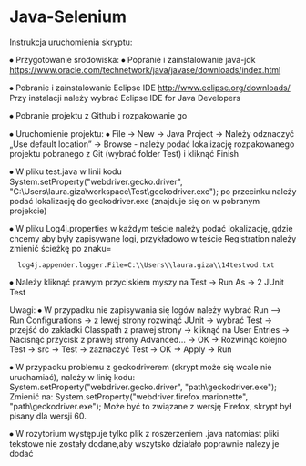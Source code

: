 # Java-Selenium
Instrukcja uruchomienia skryptu:

⦁	Przygotowanie środowiska:
⦁	Popranie i zainstalowanie java-jdk
https://www.oracle.com/technetwork/java/javase/downloads/index.html

⦁	Pobranie i zainstalowanie Eclipse IDE 
http://www.eclipse.org/downloads/
Przy instalacji należy wybrać Eclipse IDE for Java Developers

⦁	Pobranie projektu z Github i rozpakowanie go

⦁	Uruchomienie projektu:
⦁	File -> New -> Java Project -> Należy odznaczyć „Use default location” -> Browse - należy podać lokalizację rozpakowanego projektu pobranego z Git (wybrać folder Test) i kliknąć Finish

⦁	W pliku test.java w linii kodu
 System.setProperty("webdriver.gecko.driver", "C:\\Users\\laura.giza\\workspace\\Test\\geckodriver.exe");
po przecinku należy podać lokalizację do geckodriver.exe (znajduje się on w pobranym projekcie)

⦁	W pliku Log4j.properties w każdym teście należy podać lokalizację, gdzie chcemy aby były zapisywane logi, przykładowo w teście Registration należy zmienić ścieżkę po znaku= 
          
      log4j.appender.logger.File=C:\\Users\\laura.giza\\14testvod.txt
⦁	Należy kliknąć prawym przyciskiem myszy na Test -> Run As -> 2 JUnit Test





Uwagi:
⦁	W przypadku nie zapisywania się logów należy wybrać Run –> Run Configurations -> z lewej strony rozwinąć JUnit -> wybrać Test -> przejść do zakładki Classpath z prawej strony -> kliknąć na User Entries -> Nacisnąć przycisk z prawej strony Advanced… -> OK -> Rozwinąć kolejno Test -> src -> Test -> zaznaczyć Test -> OK -> Apply -> Run

⦁	W przypadku problemu z geckodriverem (skrypt może się wcale nie uruchamiać), należy w linię kodu:
System.setProperty("webdriver.gecko.driver", "path\\geckodriver.exe"); 
Zmienić na:
System.setProperty("webdriver.firefox.marionette", "path\\geckodriver.exe"); 
Może być to związane z wersję Firefox, skrypt był pisany dla wersji 60.

⦁	W rozytorium występuje tylko plik z roszerzeniem .java natomiast pliki tekstowe nie zostały dodane,aby wszytsko działało poprawnie nalezy je dodać
